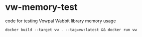 # vw-memory-test
code for testing Vowpal Wabbit library memory usage

`docker build --target vw . --tag=vw:latest && docker run vw`
